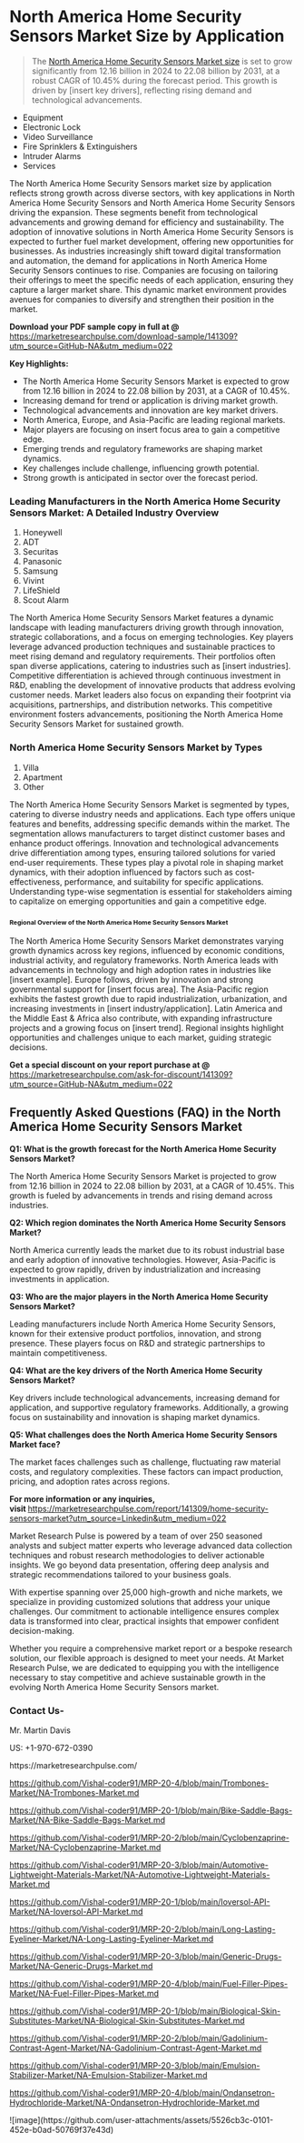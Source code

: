 <h1>North America Home Security Sensors Market&nbsp;Size by Application</h1><blockquote><p>The <a href="https://marketresearchpulse.com/download-sample/141309?utm_source=GitHub-NA&amp;utm_medium=022">North America Home Security Sensors Market size</a> is set to grow significantly from 12.16 billion in 2024 to 22.08 billion by 2031, at a robust CAGR of 10.45% during the forecast period. This growth is driven by [insert key drivers], reflecting rising demand and technological advancements.</p></blockquote><ul><li>Equipment<li> Electronic Lock<li> Video Surveillance<li> Fire Sprinklers & Extinguishers<li> Intruder Alarms<li> Services</li></ul><p>The North America Home Security Sensors market size by application reflects strong growth across diverse sectors, with key applications in North America Home Security Sensors and North America Home Security Sensors driving the expansion. These segments benefit from technological advancements and growing demand for efficiency and sustainability. The adoption of innovative solutions in North America Home Security Sensors is expected to further fuel market development, offering new opportunities for businesses. As industries increasingly shift toward digital transformation and automation, the demand for applications in North America Home Security Sensors continues to rise. Companies are focusing on tailoring their offerings to meet the specific needs of each application, ensuring they capture a larger market share. This dynamic market environment provides avenues for companies to diversify and strengthen their position in the market.</p><p><strong>Download your PDF sample copy in full at @ </strong><a href="https://marketresearchpulse.com/download-sample/141309?utm_source=GitHub-NA&amp;utm_medium=022">https://marketresearchpulse.com/download-sample/141309?utm_source=GitHub-NA&amp;utm_medium=022</a></p><p><strong>Key Highlights: </strong></p><ul><li>The North America Home Security Sensors Market is expected to grow from 12.16 billion in 2024 to 22.08 billion by 2031, at a CAGR of 10.45%.</li><li>Increasing demand for trend or application is driving market growth.</li><li>Technological advancements and innovation are key market drivers.</li><li>North America, Europe, and Asia-Pacific are leading regional markets.</li><li>Major players are focusing on insert focus area to gain a competitive edge.</li><li>Emerging trends and regulatory frameworks are shaping market dynamics.</li><li>Key challenges include challenge, influencing growth potential.</li><li>Strong growth is anticipated in sector over the forecast period.</li></ul><h3>Leading Manufacturers in the North America Home Security Sensors Market: A Detailed Industry Overview</h3><ol><li>Honeywell</li><li>ADT</li><li>Securitas</li><li>Panasonic</li><li>Samsung</li><li>Vivint</li><li>LifeShield</li><li>Scout Alarm</li></ol><div class="flex max-w-full flex-col flex-grow"><div class="min-h-8 text-message flex w-full flex-col items-end gap-2 whitespace-normal break-words [.text-message+&amp;]:mt-5" dir="auto" data-message-author-role="assistant" data-message-id="fd8432e4-4910-450d-b182-61b7bfb0a01f" data-message-model-slug="gpt-4o"><div class="flex w-full flex-col gap-1 empty:hidden first:pt-[3px]"><div class="markdown prose w-full break-words dark:prose-invert light"><p>The North America Home Security Sensors Market features a dynamic landscape with leading manufacturers driving growth through innovation, strategic collaborations, and a focus on emerging technologies. Key players leverage advanced production techniques and sustainable practices to meet rising demand and regulatory requirements. Their portfolios often span diverse applications, catering to industries such as [insert industries]. Competitive differentiation is achieved through continuous investment in R&amp;D, enabling the development of innovative products that address evolving customer needs. Market leaders also focus on expanding their footprint via acquisitions, partnerships, and distribution networks. This competitive environment fosters advancements, positioning the North America Home Security Sensors Market for sustained growth.</p></div></div></div></div><h3>North America Home Security Sensors Market by Types</h3><ol><li>Villa<li> Apartment<li> Other</li></ol><div class="flex max-w-full flex-col flex-grow"><div class="min-h-8 text-message flex w-full flex-col items-end gap-2 whitespace-normal break-words [.text-message+&amp;]:mt-5" dir="auto" data-message-author-role="assistant" data-message-id="084470be-0bb7-4664-bddf-5156b4f41249" data-message-model-slug="gpt-4o-mini"><div class="flex w-full flex-col gap-1 empty:hidden first:pt-[3px]"><div class="markdown prose w-full break-words dark:prose-invert light"><p>The North America Home Security Sensors Market is segmented by types, catering to diverse industry needs and applications. Each type offers unique features and benefits, addressing specific demands within the market. The segmentation allows manufacturers to target distinct customer bases and enhance product offerings. Innovation and technological advancements drive differentiation among types, ensuring tailored solutions for varied end-user requirements. These types play a pivotal role in shaping market dynamics, with their adoption influenced by factors such as cost-effectiveness, performance, and suitability for specific applications. Understanding type-wise segmentation is essential for stakeholders aiming to capitalize on emerging opportunities and gain a competitive edge.</p></div></div></div></div><h3><span style="font-size: 11px;">Regional Overview of the North America Home Security Sensors Market</span></h3><div class="flex max-w-full flex-col flex-grow"><div class="min-h-8 text-message flex w-full flex-col items-end gap-2 whitespace-normal break-words [.text-message+&amp;]:mt-5" dir="auto" data-message-author-role="assistant" data-message-id="e9038762-ce64-4e30-91c9-9bd413514231" data-message-model-slug="gpt-4o-mini"><div class="flex w-full flex-col gap-1 empty:hidden first:pt-[3px]"><div class="markdown prose w-full break-words dark:prose-invert light"><p>The North America Home Security Sensors Market demonstrates varying growth dynamics across key regions, influenced by economic conditions, industrial activity, and regulatory frameworks. North America leads with advancements in technology and high adoption rates in industries like [insert example]. Europe follows, driven by innovation and strong governmental support for [insert focus area]. The Asia-Pacific region exhibits the fastest growth due to rapid industrialization, urbanization, and increasing investments in [insert industry/application]. Latin America and the Middle East &amp; Africa also contribute, with expanding infrastructure projects and a growing focus on [insert trend]. Regional insights highlight opportunities and challenges unique to each market, guiding strategic decisions.</p></div></div></div></div><p><strong>Get a special discount on your report purchase at @ </strong><a href="https://marketresearchpulse.com/ask-for-discount/141309?utm_source=GitHub-NA&amp;utm_medium=022">https://marketresearchpulse.com/ask-for-discount/141309?utm_source=GitHub-NA&amp;utm_medium=022</a></p><h2>Frequently Asked Questions (FAQ) in the North America Home Security Sensors Market</h2><p><strong>Q1: What is the growth forecast for the North America Home Security Sensors Market?</strong></p><p>The North America Home Security Sensors Market is projected to grow from 12.16 billion in 2024 to 22.08 billion by 2031, at a CAGR of 10.45%. This growth is fueled by advancements in trends and rising demand across industries.</p><p><strong>Q2: Which region dominates the North America Home Security Sensors Market?</strong></p><p>North America currently leads the market due to its robust industrial base and early adoption of innovative technologies. However, Asia-Pacific is expected to grow rapidly, driven by industrialization and increasing investments in application.</p><p><strong>Q3: Who are the major players in the North America Home Security Sensors Market?</strong></p><p>Leading manufacturers include North America Home Security Sensors, known for their extensive product portfolios, innovation, and strong presence. These players focus on R&amp;D and strategic partnerships to maintain competitiveness.</p><p><strong>Q4: What are the key drivers of the North America Home Security Sensors Market?</strong></p><p>Key drivers include technological advancements, increasing demand for application, and supportive regulatory frameworks. Additionally, a growing focus on sustainability and innovation is shaping market dynamics.</p><p><strong>Q5: What challenges does the North America Home Security Sensors Market face?</strong></p><p>The market faces challenges such as challenge, fluctuating raw material costs, and regulatory complexities. These factors can impact production, pricing, and adoption rates across regions.</p><p><strong>For more information or any inquiries, visit&nbsp;</strong><a href="https://marketresearchpulse.com/report/141309/home-security-sensors-market?utm_source=Linkedin&utm_medium=022">https://marketresearchpulse.com/report/141309/home-security-sensors-market?utm_source=Linkedin&utm_medium=022</a></p><p>Market Research Pulse is powered by a team of over 250 seasoned analysts and subject matter experts who leverage advanced data collection techniques and robust research methodologies to deliver actionable insights. We go beyond data presentation, offering deep analysis and strategic recommendations tailored to your business goals.</p><p>With expertise spanning over 25,000 high-growth and niche markets, we specialize in providing customized solutions that address your unique challenges. Our commitment to actionable intelligence ensures complex data is transformed into clear, practical insights that empower confident decision-making.</p><p>Whether you require a comprehensive market report or a bespoke research solution, our flexible approach is designed to meet your needs. At Market Research Pulse, we are dedicated to equipping you with the intelligence necessary to stay competitive and achieve sustainable growth in the evolving North America Home Security Sensors market.</p><h3><strong>Contact Us-</strong></h3><p>Mr. Martin Davis</p><p>US: +1-970-672-0390</p><p>https://marketresearchpulse.com/</p><p><a href="https://github.com/Vishal-coder91/MRP-20-4/blob/main/Trombones-Market/NA-Trombones-Market.md">https://github.com/Vishal-coder91/MRP-20-4/blob/main/Trombones-Market/NA-Trombones-Market.md</a></p><p><a href="https://github.com/Vishal-coder91/MRP-20-1/blob/main/Bike-Saddle-Bags-Market/NA-Bike-Saddle-Bags-Market.md">https://github.com/Vishal-coder91/MRP-20-1/blob/main/Bike-Saddle-Bags-Market/NA-Bike-Saddle-Bags-Market.md</a></p><p><a href="https://github.com/Vishal-coder91/MRP-20-2/blob/main/Cyclobenzaprine-Market/NA-Cyclobenzaprine-Market.md">https://github.com/Vishal-coder91/MRP-20-2/blob/main/Cyclobenzaprine-Market/NA-Cyclobenzaprine-Market.md</a></p><p><a href="https://github.com/Vishal-coder91/MRP-20-3/blob/main/Automotive-Lightweight-Materials-Market/NA-Automotive-Lightweight-Materials-Market.md">https://github.com/Vishal-coder91/MRP-20-3/blob/main/Automotive-Lightweight-Materials-Market/NA-Automotive-Lightweight-Materials-Market.md</a></p><p><a href="https://github.com/Vishal-coder91/MRP-20-1/blob/main/Ioversol-API-Market/NA-Ioversol-API-Market.md">https://github.com/Vishal-coder91/MRP-20-1/blob/main/Ioversol-API-Market/NA-Ioversol-API-Market.md</a></p><p><a href="https://github.com/Vishal-coder91/MRP-20-2/blob/main/Long-Lasting-Eyeliner-Market/NA-Long-Lasting-Eyeliner-Market.md">https://github.com/Vishal-coder91/MRP-20-2/blob/main/Long-Lasting-Eyeliner-Market/NA-Long-Lasting-Eyeliner-Market.md</a></p><p><a href="https://github.com/Vishal-coder91/MRP-20-3/blob/main/Generic-Drugs-Market/NA-Generic-Drugs-Market.md">https://github.com/Vishal-coder91/MRP-20-3/blob/main/Generic-Drugs-Market/NA-Generic-Drugs-Market.md</a></p><p><a href="https://github.com/Vishal-coder91/MRP-20-4/blob/main/Fuel-Filler-Pipes-Market/NA-Fuel-Filler-Pipes-Market.md">https://github.com/Vishal-coder91/MRP-20-4/blob/main/Fuel-Filler-Pipes-Market/NA-Fuel-Filler-Pipes-Market.md</a></p><p><a href="https://github.com/Vishal-coder91/MRP-20-1/blob/main/Biological-Skin-Substitutes-Market/NA-Biological-Skin-Substitutes-Market.md">https://github.com/Vishal-coder91/MRP-20-1/blob/main/Biological-Skin-Substitutes-Market/NA-Biological-Skin-Substitutes-Market.md</a></p><p><a href="https://github.com/Vishal-coder91/MRP-20-2/blob/main/Gadolinium-Contrast-Agent-Market/NA-Gadolinium-Contrast-Agent-Market.md">https://github.com/Vishal-coder91/MRP-20-2/blob/main/Gadolinium-Contrast-Agent-Market/NA-Gadolinium-Contrast-Agent-Market.md</a></p><p><a href="https://github.com/Vishal-coder91/MRP-20-3/blob/main/Emulsion-Stabilizer-Market/NA-Emulsion-Stabilizer-Market.md">https://github.com/Vishal-coder91/MRP-20-3/blob/main/Emulsion-Stabilizer-Market/NA-Emulsion-Stabilizer-Market.md</a></p><p><a href="https://github.com/Vishal-coder91/MRP-20-4/blob/main/Ondansetron-Hydrochloride-Market/NA-Ondansetron-Hydrochloride-Market.md">https://github.com/Vishal-coder91/MRP-20-4/blob/main/Ondansetron-Hydrochloride-Market/NA-Ondansetron-Hydrochloride-Market.md</a></p>
![image](https://github.com/user-attachments/assets/5526cb3c-0101-452e-b0ad-50769f37e43d)
